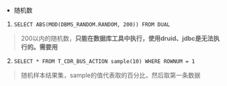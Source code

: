 
* 随机数
1. `SELECT ABS(MOD(DBMS_RANDOM.RANDOM, 200)) FROM DUAL`
> 200以内的随机数，**只能在数据库工具中执行，使用druid、jdbc是无法执行的。需要用**

2. `SELECT * FROM T_CDR_BUS_ACTION sample(10) WHERE ROWNUM = 1`
> 随机样本结果集，sample的值代表取的百分比，然后取第一条数据
